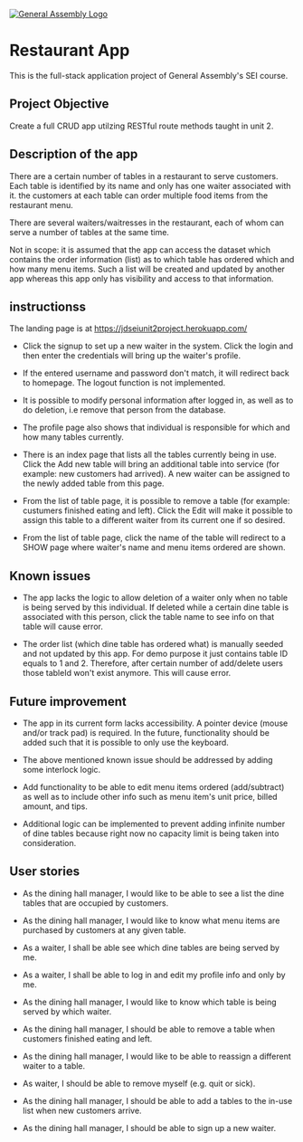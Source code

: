 [![General Assembly Logo](https://camo.githubusercontent.com/1a91b05b8f4d44b5bbfb83abac2b0996d8e26c92/687474703a2f2f692e696d6775722e636f6d2f6b6538555354712e706e67)](https://generalassemb.ly/education/web-development-immersive)

# Restaurant App

This is the full-stack application project of General Assembly's SEI course.

## Project Objective 

Create a full CRUD app utilzing RESTful route methods taught in unit 2.

## Description of the app

There are a certain number of tables in a restaurant to serve customers. Each table is identified by its name and only has one waiter associated with it. the customers at each table can order multiple food items from the restaurant menu.

There are several waiters/waitresses in the restaurant, each of whom can serve a number of tables at the same time. 

Not in scope: it is assumed that the app can access the dataset which contains the order information (list) as to which table has ordered which and how many menu items. Such a list will be created and updated by another app whereas this app only has visibility and access to that information. 


## instructionss

The landing page is at https://jdseiunit2project.herokuapp.com/
  
- Click the signup to set up a new waiter in the system. Click the login and then enter the credentials will bring up the waiter's profile. 

- If the entered username and password don't match, it will redirect back to homepage. The logout function is not implemented.
  
- It is possible to modify personal information after logged in, as well as to do deletion, i.e remove that person from the database. 
  
- The profile page also shows that individual is responsible for which and how many tables currently.

- There is an index page that lists all the tables currently being in use. Click the Add new table will bring an additional table into service (for example: new customers had arrived). A new waiter can be assigned to the newly added table from this page.

- From the list of table page, it is possible to remove a table (for example: custumers finished eating and left). Click the Edit will make it possible to assign this table to a different waiter from its current one if so desired.

- From the list of table page, click the name of the table will redirect to a SHOW page where waiter's name and menu items ordered are shown.  

## Known issues

- The app lacks the logic to allow deletion of a waiter only when no table is being served by this individual. If deleted while a certain dine table is associated with this person, click the table name to see info on that table will cause error.

- The order list (which dine table has ordered what) is manually seeded and not updated by this app. For demo purpose it just contains table ID equals to 1 and 2. Therefore, after certain number of add/delete users those tableId won't exist anymore. This will cause error.

## Future improvement

- The app in its current form lacks accessibility. A pointer device (mouse and/or track pad) is required.
  In the future, functionality should be added such that it is possible to only use the keyboard.    

- The above mentioned known issue should be addressed by adding some interlock logic.

- Add functionality to be able to edit menu items ordered (add/subtract) as well as to include other info such as menu item's unit price, billed amount, and tips.

- Additional logic can be implemented to prevent adding infinite number of dine tables because right now no capacity limit is being taken into consideration.


## User stories

- As the dining hall manager, I would like to be able to see a list the dine tables that are occupied by customers.

- As the dining hall manager, I would like to know what menu items are purchased by customers at any given table.

- As a waiter, I shall be able see which dine tables are being served by me.

- As a waiter, I shall be able to log in and edit my profile info and only by me.

- As the dining hall manager, I would like to know which table is being served by which waiter.

- As the dining hall manager, I should be able to remove a table when customers finished eating and left.

- As the dining hall manager, I would like to be able to reassign a different waiter to a table.

- As waiter, I should be able to remove myself (e.g. quit or sick).

- As the dining hall manager, I should be able to add a tables to the in-use list when new customers arrive.

- As the dining hall manager, I should be able to sign up a new waiter.

